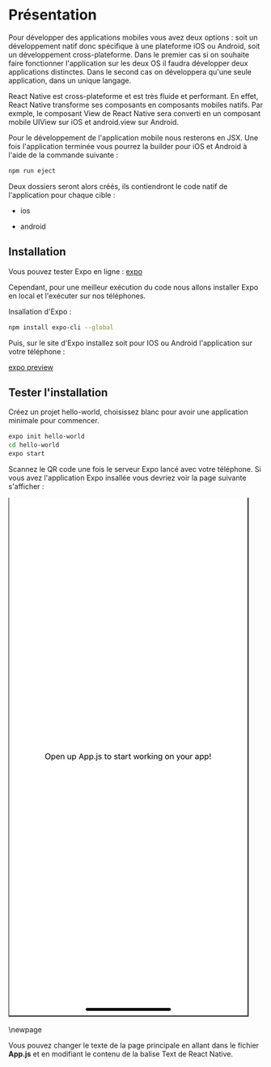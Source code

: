 # Présentation

Pour développer des applications mobiles vous avez deux options : soit un développement natif donc spécifique à une plateforme iOS ou Android, soit un développement cross-plateforme. Dans le premier cas si on souhaite faire fonctionner l'application sur les deux OS il faudra développer deux applications distinctes. Dans le second cas on développera qu'une seule application, dans un unique langage.

React Native est cross-plateforme et est très fluide et performant. En effet, React Native transforme ses composants en composants mobiles natifs. Par exmple, le composant View de React Native sera converti en un composant mobile UIView sur iOS et android.view sur Android.

Pour le développement de l'application mobile nous resterons en JSX. Une fois l'application terminée vous pourrez la builder pour iOS et Android à l'aide de la commande suivante :

```bash
npm run eject
```

Deux dossiers seront alors créés, ils contiendront le code natif de l'application pour chaque cible :

- ios

- android

## Installation

Vous pouvez tester Expo en ligne : [expo](https://snack.expo.io/)

Cependant, pour une meilleur exécution du code nous allons installer Expo en local et l'exécuter sur nos téléphones.

Insallation d'Expo :

```bash
npm install expo-cli --global
```

Puis, sur le site d'Expo installez soit pour IOS ou Android l'application sur votre téléphone :

[expo preview](https://expo.io/learn)

## Tester l'installation

Créez un projet hello-world, choisissez blanc pour avoir une application minimale pour commencer.

```bash
expo init hello-world
cd hello-world
expo start
```

Scannez le QR code une fois le serveur Expo lancé avec votre téléphone. Si vous avez l'application Expo insallée vous devriez voir la page suivante s'afficher :

![expo](images/expo_hello.png)

\newpage

Vous pouvez changer le texte de la page principale en allant dans le fichier **App.js** et en modifiant le contenu de la balise Text de React Native.